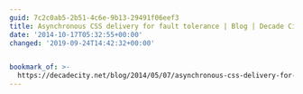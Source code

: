 ```yaml
---
guid: 7c2c0ab5-2b51-4c6e-9b13-29491f06eef3
title: Asynchronous CSS delivery for fault tolerance | Blog | Decade City
date: '2014-10-17T05:32:55+00:00'
changed: '2019-09-24T14:42:32+00:00'


bookmark_of: >-
  https://decadecity.net/blog/2014/05/07/asynchronous-css-delivery-for-fault-tolerance
---
```





